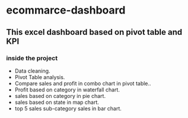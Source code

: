 # ecommarce-dashboard
## This excel dashboard based on pivot table and KPI
### inside the project
* Data cleaning.
* Pivot Table analysis.
* Compare sales and profit in combo chart in pivot table..
* Profit based on category in waterfall chart.
* sales based on category in pie chart.
* sales based on state in map chart.
* top 5 sales sub-category sales in bar chart.
 
